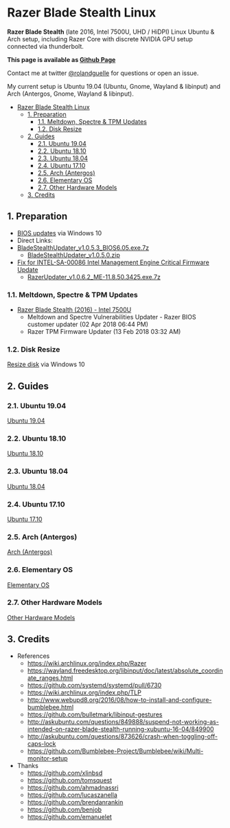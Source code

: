 # Razer Blade Stealth Linux

**Razer Blade Stealth** (late 2016, Intel 7500U, UHD / HiDPI) Linux Ubuntu & Arch setup, including Razer Core with discrete NVIDIA GPU setup connected via thunderbolt.

**This page is available as [Github Page](https://rolandguelle.github.io/razer-blade-stealth-linux/)**

Contact me at twitter [@rolandguelle](https://twitter.com/rolandguelle) for questions or open an issue.

My current setup is Ubuntu 19.04 (Ubuntu, Gnome, Wayland & libinput) and Arch (Antergos, Gnome, Wayland & libinput).

<!-- TOC depthFrom:2 -->

- [Razer Blade Stealth Linux](#razer-blade-stealth-linux)
  - [1. Preparation](#1-preparation)
    - [1.1. Meltdown, Spectre & TPM Updates](#11-meltdown-spectre--tpm-updates)
    - [1.2. Disk Resize](#12-disk-resize)
  - [2. Guides](#2-guides)
    - [2.1. Ubuntu 19.04](#21-ubuntu-1904)
    - [2.2. Ubuntu 18.10](#22-ubuntu-1810)
    - [2.3. Ubuntu 18.04](#23-ubuntu-1804)
    - [2.4. Ubuntu 17.10](#24-ubuntu-1710)
    - [2.5. Arch (Antergos)](#25-arch-antergos)
    - [2.6. Elementary OS](#26-elementary-os)
    - [2.7. Other Hardware Models](#27-other-hardware-models)
  - [3. Credits](#3-credits)

<!-- /TOC -->

## 1. Preparation

- [BIOS updates](http://www.razersupport.com/gaming-systems/razer-blade-stealth/) via Windows 10
- Direct Links:
- [BladeStealthUpdater_v1.0.5.3_BIOS6.05.exe.7z](http://dl.razerzone.com/support/BladeStealthH2/BladeStealthUpdater_v1.0.5.3_BIOS6.05.exe.7z)
  - [BladeStealthUpdater_v1.0.5.0.zip](http://dl.razerzone.com/support/BladeStealthH2/BladeStealthUpdater_v1.0.5.0.zip)
- [Fix for INTEL-SA-00086 Intel Management Engine Critical Firmware Update](https://insider.razerzone.com/index.php?threads/fix-for-intel-sa-00086-intel-management-engine-critical-firmware-update.29116/)
  - [RazerUpdater_v1.0.6.2_ME-11.8.50.3425.exe.7z](http://razerdrivers.s3.amazonaws.com/drivers/RazerUpdater_v1.0.6.2_ME-11.8.50.3425.exe.7z)

### 1.1. Meltdown, Spectre & TPM Updates

- [Razer Blade Stealth (2016) - Intel 7500U](http://drivers.razersupport.com//index.php?_m=downloads&_a=view&parentcategoryid=605&pcid=604&nav=0,350,604)
  - Meltdown and Spectre Vulnerabilities Updater - Razer BIOS customer updater (02 Apr 2018 06:44 PM)
  - Razer TPM Firmware Updater (13 Feb 2018 03:32 AM)

### 1.2. Disk Resize

[Resize disk](https://www.howtogeek.com/101862/how-to-manage-partitions-on-windows-without-downloading-any-other-software/) via Windows 10

## 2. Guides

### 2.1. Ubuntu 19.04

[Ubuntu 19.04](ubuntu-19-04.md)

### 2.2. Ubuntu 18.10

[Ubuntu 18.10](ubuntu-18-10.md)

### 2.3. Ubuntu 18.04

[Ubuntu 18.04](ubuntu-18-04.md)

### 2.4. Ubuntu 17.10

[Ubuntu 17.10](ubuntu-17-10.md)

### 2.5. Arch (Antergos)

[Arch (Antergos)](arch-antergos.md)

### 2.6. Elementary OS

[Elementary OS](elementary-os.md)

### 2.7. Other Hardware Models

[Other Hardware Models](other-hardware-models.md)

## 3. Credits

- References
  - https://wiki.archlinux.org/index.php/Razer
  - https://wayland.freedesktop.org/libinput/doc/latest/absolute_coordinate_ranges.html
  - https://github.com/systemd/systemd/pull/6730
  - https://wiki.archlinux.org/index.php/TLP
  - http://www.webupd8.org/2016/08/how-to-install-and-configure-bumblebee.html
  - https://github.com/bulletmark/libinput-gestures
  - http://askubuntu.com/questions/849888/suspend-not-working-as-intended-on-razer-blade-stealth-running-xubuntu-16-04/849900
  - http://askubuntu.com/questions/873626/crash-when-toggling-off-caps-lock
  - https://github.com/Bumblebee-Project/Bumblebee/wiki/Multi-monitor-setup
- Thanks
  - https://github.com/xlinbsd
  - https://github.com/tomsquest
  - https://github.com/ahmadnassri
  - https://github.com/lucaszanella
  - https://github.com/brendanrankin
  - https://github.com/benjob
  - https://github.com/emanuelet